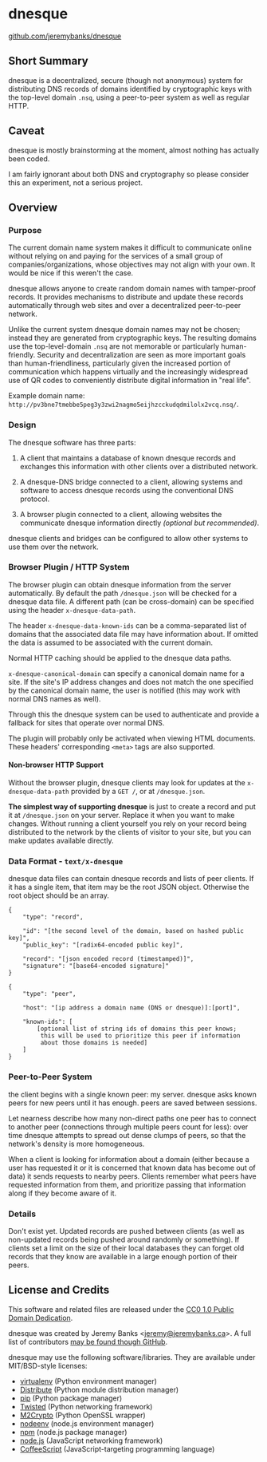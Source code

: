 dnesque
=======

[github.com/jeremybanks/dnesque](https://github.com/jeremybanks/dnesque)

Short Summary
-------------

dnesque is a decentralized, secure (though not anonymous) system for distributing DNS records of domains identified by cryptographic keys with the top-level domain `.nsq`, using a peer-to-peer system as well as regular HTTP.

Caveat
------

dnesque is mostly brainstorming at the moment, almost nothing has actually been coded.

I am fairly ignorant about both DNS and cryptography so please consider this an experiment, not a serious project.

Overview
--------

### Purpose

The current domain name system makes it difficult to communicate online without relying on and paying for the services of a small group of companies/organizations, whose objectives may not align with your own. It would be nice if this weren't the case.

dnesque allows anyone to create random domain names with tamper-proof records. It provides mechanisms to distribute and update these records automatically through web sites and over a decentralized peer-to-peer network.

Unlike the current system dnesque domain names may not be chosen; instead they are generated from cryptographic keys. The resulting domains use the top-level-domain `.nsq` are not memorable or particularly human-friendly. Security and decentralization are seen as more important goals than human-friendliness, particularly given the increased portion of communication which happens virtually and the increasingly widespread use of QR codes to conveniently distribute digital information in "real life".

Example domain name: `http://pv3bne7tmebbe5peg3y3zwi2nagmo5eijhzcckudqdmilolx2vcq.nsq/`.

### Design

The dnesque software has three parts:

1. A client that maintains a database of known dnesque records and exchanges this information with other clients over a distributed network.

2. A dnesque-DNS bridge connected to a client, allowing systems and software to access dnesque records using the conventional DNS protocol.

3. A browser plugin connected to a client, allowing websites the communicate dnesque information directly *(optional but recommended)*.

dnesque clients and bridges can be configured to allow other systems to use them over the network.

### Browser Plugin / HTTP System

The browser plugin can obtain dnesque information from the server automatically. By default the path `/dnesque.json` will be checked for a dnesque data file. A different path (can be cross-domain) can be specified using the header `x-dnesque-data-path`.

The header `x-dnesque-data-known-ids` can be a comma-separated list of domains that the associated data file may have information about. If omitted the data is assumed to be associated with the current domain.

Normal HTTP caching should be applied to the dnesque data paths.

`x-dnesque-canonical-domain` can specify a canonical domain name for a site. If the site's IP address changes and does not match the one specified by the canonical domain name, the user is notified (this may work with normal DNS names as well).

Through this the dnesque system can be used to authenticate and provide a fallback for sites that operate over normal DNS.

The plugin will probably only be activated when viewing HTML documents. These headers' corresponding `<meta>` tags are also supported.

#### Non-browser HTTP Support

Without the browser plugin, dnesque clients may look for updates at the `x-dnesque-data-path` provided by a `GET /`, or at `/dnesque.json`.

**The simplest way of supporting dnesque** is just to create a record and put it at `/dnesque.json` on your server. Replace it when you want to make changes. Without running a client yourself you rely on your record being distributed to the network by the clients of visitor to your site, but you can make updates available directly.

### Data Format - `text/x-dnesque`

dnesque data files can contain dnesque records and lists of peer clients. If it has a single item, that item may be the root JSON object. Otherwise the root object should be an array.

    {
        "type": "record",
    
        "id": "[the second level of the domain, based on hashed public key]",
        "public_key": "[radix64-encoded public key]",
    
        "record": "[json encoded record (timestamped)]",
        "signature": "[base64-encoded signature]"
    }
    
    {
        "type": "peer",
    
        "host": "[ip address a domain name (DNS or dnesque)]:[port]",
    
        "known-ids": [
            [optional list of string ids of domains this peer knows;
             this will be used to prioritize this peer if information
             about those domains is needed]
        ]
    }

### Peer-to-Peer System

the client begins with a single known peer: my server. dnesque asks known peers for new peers until it has enough. peers are saved between sessions.

Let nearness describe how many non-direct paths one peer has to connect to another peer (connections through multiple peers count for less): over time dnesque attempts to spread out dense clumps of peers, so that the network's density is more homogeneous. 

When a client is looking for information about a domain (either because a user has requested it or it is concerned that known data has become out of data) it sends requests to nearby peers. Clients remember what peers have requested information from them, and prioritize passing that information along if they become aware of it.

### Details

Don't exist yet. Updated records are pushed between clients (as well as non-updated records being pushed around randomly or something). If clients set a limit on the size of their local databases they can forget old records that they know are available in a large enough portion of their peers.

License and Credits
-------------------

This software and related files are released under the [CC0 1.0 Public Domain Dedication](http://creativecommons.org/publicdomain/zero/1.0/).

dnesque was created by Jeremy Banks <<jeremy@jeremybanks.ca>>. A full list of contributors [may be found though GitHub](https://github.com/jeremybanks/dnesque/contributors).

dnesque may use the following software/libraries. They are available under  MIT/BSD-style licenses:

- [virtualenv](http://www.virtualenv.org/) (Python environment manager)
- [Distribute](http://packages.python.org/distribute/) (Python module distribution manager)
- [pip](http://www.pip-installer.org/) (Python package manager)
- [Twisted](http://twistedmatrix.com/) (Python networking framework)
- [M2Crypto](http://chandlerproject.org/Projects/MeTooCrypto) (Python OpenSSL wrapper)
- [nodeenv](https://github.com/ekalinin/nodeenv) (node.js environment manager)
- [npm](http://npmjs.org/) (node.js package manager)
- [node.js](http://nodejs.org/) (JavaScript networking framework)
- [CoffeeScript](http://jashkenas.github.com/coffee-script/) (JavaScript-targeting programming language)

